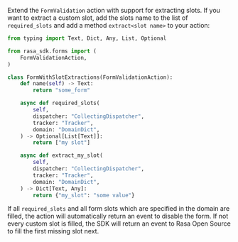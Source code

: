 Extend the `FormValidation` action with support for extracting slots. If you
want to extract a custom slot, add the slots name to the list of `required_slots`
and add a method `extract<slot name>` to your action:

```python
from typing import Text, Dict, Any, List, Optional

from rasa_sdk.forms import (
    FormValidationAction,
)

class FormWithSlotExtractions(FormValidationAction):
    def name(self) -> Text:
        return "some_form"

    async def required_slots(
        self,
        dispatcher: "CollectingDispatcher",
        tracker: "Tracker",
        domain: "DomainDict",
    ) -> Optional[List[Text]]:
        return ["my slot"]

    async def extract_my_slot(
        self,
        dispatcher: "CollectingDispatcher",
        tracker: "Tracker",
        domain: "DomainDict",
    ) -> Dict[Text, Any]:
        return {"my_slot": "some value"}
```

If all `required_slots` and all form slots which are specified in the domain are filled,
the action will automatically return an event to disable the form. 
If not every custom slot is filled, the SDK will return an event
to Rasa Open Source to fill the first missing slot next.
